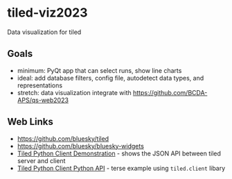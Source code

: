 # tiled-viz2023
Data visualization for tiled

## Goals

- minimum: PyQt app that can select runs, show line charts
- ideal: add database filters, config file, autodetect data types, and representations
- stretch: data visualization integrate with https://github.com/BCDA-APS/qs-web2023

## Web Links

- https://github.com/bluesky/tiled
- https://github.com/bluesky/bluesky-widgets
- [Tiled Python Client Demonstration](https://github.com/BCDA-APS/bdp-tiled/blob/main/demo_client.ipynb) - shows the JSON API between tiled server and client
- [Tiled Python Client Python API](https://github.com/BCDA-APS/bdp-tiled/blob/main/pyapi_client.py) - terse example using `tiled.client` libary
